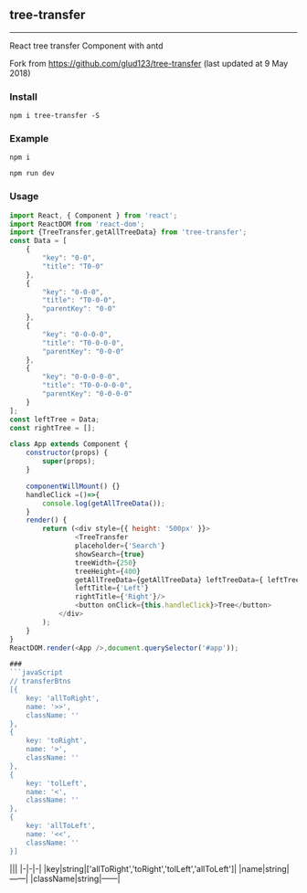 ## tree-transfer
---
React tree transfer Component with antd

Fork from https://github.com/glud123/tree-transfer (last updated at 9 May 2018)

### Install
```
npm i tree-transfer -S
```
### Example
```
npm i 

npm run dev
```

### Usage
```javaScript
import React, { Component } from 'react';
import ReactDOM from 'react-dom';
import {TreeTransfer,getAllTreeData} from 'tree-transfer';
const Data = [
	{
		"key": "0-0",
		"title": "T0-0"
	},
	{
		"key": "0-0-0",
		"title": "T0-0-0",
		"parentKey": "0-0"
	},
	{
		"key": "0-0-0-0",
		"title": "T0-0-0-0",
		"parentKey": "0-0-0"
	},
	{
		"key": "0-0-0-0-0",
		"title": "T0-0-0-0-0",
		"parentKey": "0-0-0-0"
	}
];
const leftTree = Data;
const rightTree = [];

class App extends Component {
	constructor(props) {
		super(props);
	}

	componentWillMount() {}
	handleClick =()=>{
		console.log(getAllTreeData());
	}
	render() {
		return (<div style={{ height: '500px' }}>
				<TreeTransfer 
				placeholder={'Search'}
				showSearch={true} 
				treeWidth={250}
				treeHeight={400}
				getAllTreeData={getAllTreeData} leftTreeData={ leftTree } rightTreeData={ rightTree} 
				leftTitle={'Left'} 
				rightTitle={'Right'}/>	
				<button onClick={this.handleClick}>Tree</button>
			</div>
		);
	}
}
ReactDOM.render(<App />,document.querySelector('#app'));

###
```javaScript
// transferBtns
[{
	key: 'allToRight',
	name: '>>',
	className: ''
},
{
	key: 'toRight',
	name: '>',
	className: ''
},
{
	key: 'tolLeft',
	name: '<',
	className: ''
},
{
	key: 'allToLeft',
	name: '<<',
	className: ''
}]
```
|||
|-|-|-|
|key|string|['allToRight','toRight','tolLeft','allToLeft']|
|name|string|——|
|className|string|——|
